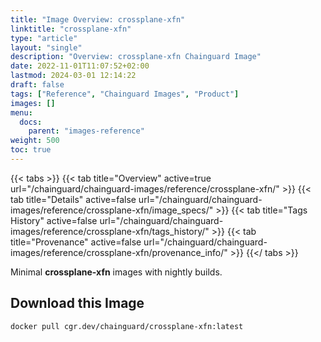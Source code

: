 ```yaml
---
title: "Image Overview: crossplane-xfn"
linktitle: "crossplane-xfn"
type: "article"
layout: "single"
description: "Overview: crossplane-xfn Chainguard Image"
date: 2022-11-01T11:07:52+02:00
lastmod: 2024-03-01 12:14:22
draft: false
tags: ["Reference", "Chainguard Images", "Product"]
images: []
menu: 
  docs: 
    parent: "images-reference"
weight: 500
toc: true
---
```


{{< tabs >}}
{{< tab title="Overview" active=true url="/chainguard/chainguard-images/reference/crossplane-xfn/" >}}
{{< tab title="Details" active=false url="/chainguard/chainguard-images/reference/crossplane-xfn/image_specs/" >}}
{{< tab title="Tags History" active=false url="/chainguard/chainguard-images/reference/crossplane-xfn/tags_history/" >}}
{{< tab title="Provenance" active=false url="/chainguard/chainguard-images/reference/crossplane-xfn/provenance_info/" >}}
{{</ tabs >}}

Minimal **crossplane-xfn** images with nightly builds.

## Download this Image

```
docker pull cgr.dev/chainguard/crossplane-xfn:latest
```

